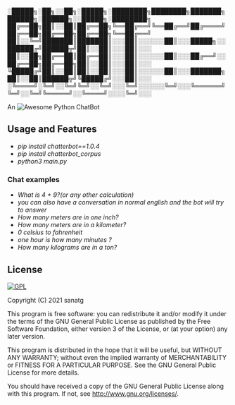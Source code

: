 
░█████╗░██╗░░██╗░█████╗░████████╗████████╗███████╗██████╗░██████╗░░█████╗░████████╗
██╔══██╗██║░░██║██╔══██╗╚══██╔══╝╚══██╔══╝██╔════╝██╔══██╗██╔══██╗██╔══██╗╚══██╔══╝
██║░░╚═╝███████║███████║░░░██║░░░░░░██║░░░█████╗░░██████╔╝██████╦╝██║░░██║░░░██║░░░
██║░░██╗██╔══██║██╔══██║░░░██║░░░░░░██║░░░██╔══╝░░██╔══██╗██╔══██╗██║░░██║░░░██║░░░
╚█████╔╝██║░░██║██║░░██║░░░██║░░░░░░██║░░░███████╗██║░░██║██████╦╝╚█████╔╝░░░██║░░░
░╚════╝░╚═╝░░╚═╝╚═╝░░╚═╝░░░╚═╝░░░░░░╚═╝░░░╚══════╝╚═╝░░╚═╝╚═════╝░░╚════╝░░░░╚═╝░░░

An ![Awesome](https://cdn.rawgit.com/sindresorhus/awesome/d7305f38d29fed78fa85652e3a63e154dd8e8829/media/badge.svg) Python ChatBot
## Usage and Features

* _pip install chatterbot==1.0.4_
* _pip install chatterbot_corpus_
* _python3 main.py_

### Chat examples


* _What is 4 + 9?(or any other calculation)_
* _you can also have a conversation in normal english and the bot will try to answer_
* _How many meters are in one inch?_
* _How many meters are in a kilometer?_
* _0 celsius to fahrenheit_
* _one hour is how many minutes ?_
* _How many kilograms are in a ton?_


## License

[![GPL](https://licensebuttons.net/l/GPL/2.0/88x62.png)](./LICENSE.md)

Copyright (C) 2021  sanatg

This program is free software: you can redistribute it and/or modify
it under the terms of the GNU General Public License as published by
the Free Software Foundation, either version 3 of the License, or
(at your option) any later version.

This program is distributed in the hope that it will be useful,
but WITHOUT ANY WARRANTY; without even the implied warranty of
MERCHANTABILITY or FITNESS FOR A PARTICULAR PURPOSE.  See the
GNU General Public License for more details.

You should have received a copy of the GNU General Public License
along with this program.  If not, see <http://www.gnu.org/licenses/>.
